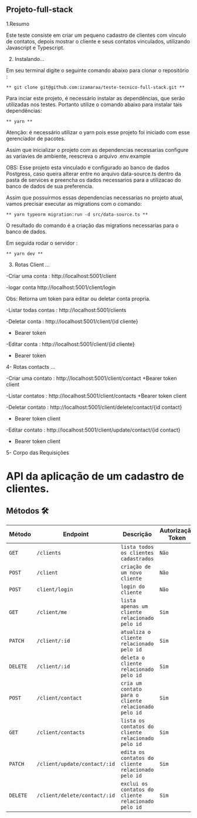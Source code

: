 ## Projeto-full-stack
1.Resumo

Este teste consiste em criar um pequeno cadastro de clientes com vínculo de contatos, depois mostrar o cliente e seus contatos vinculados, utilizando Javascript e Typescript.

2. Instalando...

Em seu terminal digite o seguinte comando abaixo para clonar o repositório :

    ** git clone git@github.com:izamaraa/teste-tecnico-full-stack.git **

Para inciar este projeto, é necessário instalar as dependências, que serão utilizadas nos testes. Portanto utilize o comando abaixo para instalar tais dependências:

    ** yarn **

Atenção: é necessário utilizar o yarn pois esse projeto foi iniciado com esse gerenciador de pacotes.

Assim que inicializar o projeto com as dependencias necessarias configure as variavies de ambiente, reescreva o arquivo .env.example

OBS: Esse projeto esta vinculado e configurado ao banco de dados Postgress, caso queira alterar entre no arquivo data-source.ts dentro da pasta de services e preencha os dados necessarios para a utilizacao do banco de dados de sua preferencia.

Assim que possuírmos essas dependencias necessarias no projeto atual, vamos precisar executar as migrations com o comando:

    ** yarn typeorm migration:run -d src/data-source.ts **

O resultado do comando é a criação das migrations necessarias para o banco de dados.

Em seguida rodar o servidor :

    ** yarn dev **



3. Rotas Client ...

-Criar uma conta :
http://localhost:5001/client

-logar conta
http://localhost:5001/client/login

Obs: Retorna um token para editar ou deletar conta propria.

-Listar todas contas :
http://localhost:5001/clients

-Deletar conta :
http://localhost:5001/client/{id cliente}

- Bearer token

-Editar conta :
http://localhost:5001/client/{id cliente}

- Bearer token

4- Rotas contacts ...

-Criar uma contato :
http://localhost:5001/client/contact
+Bearer token client

-Listar contatos :
http://localhost:5001/client/contacts
+Bearer token client

-Deletar contato :
http://localhost:5001/client/delete/contact/{id contact}

- Bearer token client

-Editar contato :
http://localhost:5001/client/update/contact/{id contact}

- Bearer token client

5- Corpo das Requisições

# API da aplicação de um cadastro de clientes.

## Métodos 🛠️

| Método   | Endpoint                     | Descrição                                            | Autorização Token |
| -------- | ---------------------------- | ---------------------------------------------------- | ----------------- |
| `GET`    | `/clients`                   | `lista todos os clientes cadastrados`                | `Não`             |
| `POST`   | `/client`                    | `criação de um novo cliente`                         | `Não`             |
| `POST`   | `client/login`               | `login do cliente`                                   | `Não`             |
| `GET`    | `/client/me`                 | `lista apenas um cliente relacionado pelo id`        | `Sim`             |
| `PATCH`  | `/client/:id`                | `atualiza o cliente relacionado pelo id`             | `Sim`             |
| `DELETE` | `/client/:id`                | `deleta o cliente relacionado pelo id`               | `Sim`             |
| `POST`   | `/client/contact`            | `cria um contato para o cliente relacionado pelo id` | `Sim`             |
| `GET`    | `/client/contacts`           | `lista os contatos do cliente relacionado pelo id`   | `Sim`             |
| `PATCH`  | `/client/update/contact/:id` | `edita os contatos do cliente relacionado pelo id`   | `Sim`             |
| `DELETE` | `/client/delete/contact/:id` | `exclui os contatos do cliente relacionado pelo id`  | `Sim`             |
